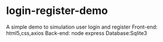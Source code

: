 # login-register-demo

A simple demo to simulation user login and register
Front-end: html5,css,axios
Back-end: node express
Database:Sqlite3
